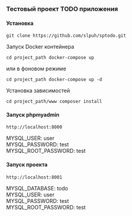 ### Тестовый проект TODO приложения

#### Установка

```
git clone https://github.com/slpuh/sptodo.git

```
Запуск Docker контейнера

```
сd project_path docker-compose up
```
или в фоновом режиме

```
сd project_path docker-compose up -d
```
Установка зависимостей
```
сd project_path/www composer install
```
#### Запуск phpmyadmin

```
http://localhost:8000
```
MYSQL_USER: user  
MYSQL_PASSWORD: test  
MYSQL_ROOT_PASSWORD: test  

#### Запуск проекта

```
http://localhost:8001
```
MYSQL_DATABASE: todo  
MYSQL_USER: user  
MYSQL_PASSWORD: test  
MYSQL_ROOT_PASSWORD: test  
